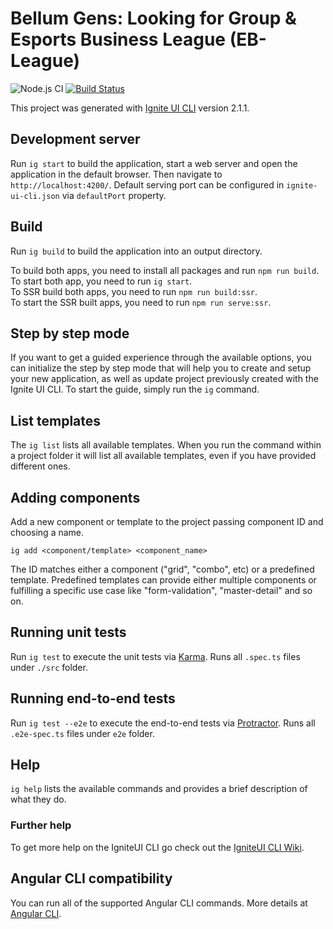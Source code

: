 # Bellum Gens: Looking for Group & Esports Business League (EB-League)
![Node.js CI](https://github.com/BellumGens/bellum-gens/workflows/Node.js%20CI/badge.svg)
[![Build Status](https://dev.azure.com/BellumGens/Bellum%20Gens/_apis/build/status/BellumGens.bellum-gens?branchName=master)](https://dev.azure.com/BellumGens/Bellum%20Gens/_build/latest?definitionId=2&branchName=master)

This project was generated with [Ignite UI CLI](https://github.com/IgniteUI/igniteui-cli) version 2.1.1.

## Development server

Run `ig start` to build the application, start a web server and open the application in the default browser. Then navigate to `http://localhost:4200/`. Default serving port can be configured in `ignite-ui-cli.json` via `defaultPort` property.

## Build

Run `ig build` to build the application into an output directory.

To build both apps, you need to install all packages and run `npm run build`.  
To start both app, you need to run `ig start`.  
To SSR build both apps, you need to run `npm run build:ssr`.  
To start the SSR built apps, you need to run `npm run serve:ssr`. 

## Step by step mode

If you want to get a guided experience through the available options, you can initialize the step by step mode that will help you to create and setup your new application, as well as update project previously created with the Ignite UI CLI. To start the guide, simply run the `ig` command.

## List templates

The `ig list` lists all available templates. When you run the command within a project folder it will list all available templates, even if you have provided different ones.

## Adding components

Add a new component or template to the project passing component ID and choosing a name.

`ig add <component/template> <component_name>`

The ID matches either a component ("grid", "combo", etc) or a predefined template. Predefined templates can provide either multiple components or fulfilling a specific use case like "form-validation", "master-detail" and so on.

## Running unit tests

Run `ig test` to execute the unit tests via [Karma](https://karma-runner.github.io). Runs all `.spec.ts` files under `./src` folder.

## Running end-to-end tests

Run `ig test --e2e` to execute the end-to-end tests via [Protractor](http://www.protractortest.org/). Runs all `.e2e-spec.ts` files under `e2e` folder.

## Help

`ig help` lists the available commands and provides a brief description of what they do.

### Further help

To get more help on the IgniteUI CLI go check out the [IgniteUI CLI Wiki](https://github.com/IgniteUI/igniteui-cli/wiki).

## Angular CLI compatibility
You can run all of the supported Angular CLI commands. More details at [Angular CLI](https://github.com/angular/angular-cli).
